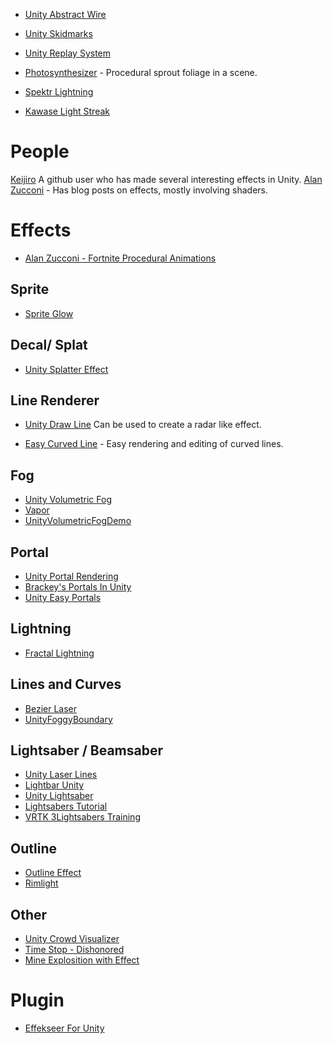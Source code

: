 

* [Unity Abstract Wire](https://github.com/qine/unity-abstract-wire)
* [Unity Skidmarks](https://github.com/Nition/UnitySkidmarks)

* [Unity Replay System](https://github.com/RyanAlexanderSingh/UnityReplaySystem)

* [Photosynthesizer](https://github.com/alexismorin/Photosynthesizer) - Procedural sprout foliage in a scene.
* [Spektr Lightning](https://github.com/keijiro/SpektrLightning)
* [Kawase Light Streak](https://github.com/nobnak/KawaseLightStreakUnity)
# People
[Keijiro](https://github.com/keijiro) A github user who has made several interesting effects in Unity.
[Alan Zucconi](https://www.alanzucconi.com/) - Has blog posts on effects, mostly involving shaders.
# Effects

* [Alan Zucconi - Fortnite Procedural Animations](https://www.alanzucconi.com/2018/09/17/shader-showcase-saturday-10/)
## Sprite

* [Sprite Glow](https://github.com/Elringus/SpriteGlow)

## Decal/ Splat

* [Unity Splatter Effect](https://github.com/axelbjornsson/UnitySplatterEffect)

## Line Renderer
* [Unity Draw Line](https://github.com/mitsuyacider/UnityDrawLine) Can be used to create a radar like effect.

* [Easy Curved Line](https://github.com/gpvigano/EasyCurvedLine) - Easy rendering and editing of curved lines.

## Fog

* [Unity Volumetric Fog](https://github.com/SiiMeR/unity-volumetric-fog)
* [Vapor](https://github.com/ArthurBrussee/Vapor)
* [UnityVolumetricFogDemo](https://github.com/uhiko512/UnityVolumetricFogDemo)

## Portal
* [Unity Portal Rendering](https://github.com/pr0g/unity-portal-rendering)
* [Brackey's Portals In Unity](https://github.com/Brackeys/Portal-In-Unity)
* [Unity Easy Portals](https://github.com/williambl/unity-easy-portals)

## Lightning

* [Fractal Lightning](https://github.com/noobdawn/Fractal-Lightning-Unity)

## Lines and Curves
* [Bezier Laser](https://github.com/sunduk/BezierLaser)
* [UnityFoggyBoundary](https://github.com/vdvman1/UnityFoggyBoundary)

## Lightsaber / Beamsaber
* [Unity Laser Lines](https://github.com/williamrjackson/UnityLaserLines)
* [Lightbar Unity](https://github.com/maydinunlu/lightbar-unity)
* [Unity Lightsaber](https://github.com/jjxtra/UnityLightsaber)
* [Lightsabers Tutorial](https://github.com/Roland09/Lightsabers-Tutorial)
* [VRTK 3Lightsabers Training](https://github.com/pickettd/vrtk3-lightsaber-training)

## Outline
* [Outline Effect](https://github.com/cakeslice/Outline-Effect)
* [Rimlight](https://github.com/AdultLink/Rimlight)


## Other

* [Unity Crowd Visualizer](https://github.com/hsaikia/Unity-Crowd-Visualizer)
* [Time Stop - Dishonored](https://github.com/Iria-Dev/Unity-TimeStop-Example)
* [Mine Explosition with Effect](https://github.com/leventeren/Unity-Mine-Explosion-With-Effect)

# Plugin
* [Effekseer For Unity](https://github.com/effekseer/EffekseerForUnity)

